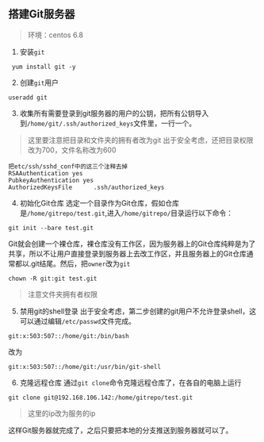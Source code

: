 ## 搭建Git服务器
>环境：centos 6.8


1. 安装`git`
```
 yum install git -y
```
2. 创建`git`用户
```
useradd git
```
3. 收集所有需要登录到git服务器的用户的公钥，把所有公钥导入到`/home/git/.ssh/authorized_keys`文件里，一行一个。
>这里要注意把目录和文件夹的拥有者改为git
>出于安全考虑，还把目录权限改为700，文件名称改为600
	
	
	把etc/ssh/sshd_conf中的这三个注释去掉
	RSAAuthentication yes
	PubkeyAuthentication yes
	AuthorizedKeysFile      .ssh/authorized_keys
	

4. 初始化Git仓库
选定一个目录作为Git仓库，假如仓库是`/home/gitrepo/test.git`,进入`/home/gitrepo/`目录运行以下命令：
```
git init --bare test.git 
```
Git就会创建一个裸仓库，裸仓库没有工作区，因为服务器上的Git仓库纯粹是为了共享，所以不让用户直接登录到服务器上去改工作区，并且服务器上的Git仓库通常都以.git结尾。然后，把`owner`改为`git`
```
chown -R git:git test.git
```
>注意文件夹拥有者权限

5. 禁用git的shell登录
出于安全考虑，第二步创建的git用户不允许登录shell，这可以通过编辑`/etc/passwd`文件完成。
```
git:x:503:507::/home/git:/bin/bash
```
改为
```
git:x:503:507::/home/git:/usr/bin/git-shell
```

6. 克隆远程仓库
 通过`git clone`命令克隆远程仓库了，在各自的电脑上运行
```
git clone git@192.168.106.142:/home/gitrepo/test.git
```
>这里的ip改为服务的ip

这样Git服务器就完成了，之后只要把本地的分支推送到服务器就可以了。
